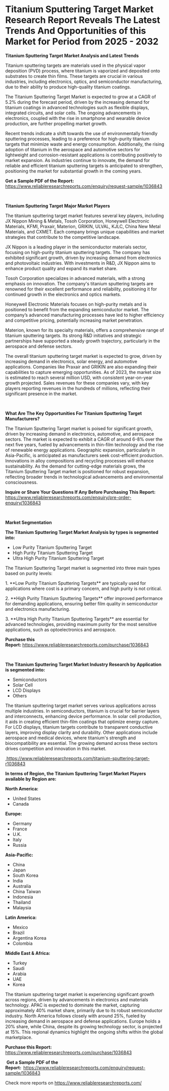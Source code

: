 <p><h1>Titanium Sputtering Target Market Research Report Reveals The Latest Trends And Opportunities of this Market for Period from 2025 - 2032</h1></p><p><strong>Titanium Sputtering Target Market Analysis and Latest Trends</strong></p>
<p><p>Titanium sputtering targets are materials used in the physical vapor deposition (PVD) process, where titanium is vaporized and deposited onto substrates to create thin films. These targets are crucial in various industries, including electronics, optics, and semiconductor manufacturing, due to their ability to produce high-quality titanium coatings.</p><p>The Titanium Sputtering Target Market is expected to grow at a CAGR of 5.2% during the forecast period, driven by the increasing demand for titanium coatings in advanced technologies such as flexible displays, integrated circuits, and solar cells. The ongoing advancements in electronics, coupled with the rise in smartphone and wearable device production, are further propelling market growth.</p><p>Recent trends indicate a shift towards the use of environmentally friendly sputtering processes, leading to a preference for high-purity titanium targets that minimize waste and energy consumption. Additionally, the rising adoption of titanium in the aerospace and automotive sectors for lightweight and corrosion-resistant applications is contributing positively to market expansion. As industries continue to innovate, the demand for reliable and efficient titanium sputtering targets is anticipated to strengthen, positioning the market for substantial growth in the coming years.</p></p>
<p><strong>Get a Sample PDF of the Report:&nbsp;</strong> <a href="https://www.reliableresearchreports.com/enquiry/request-sample/1036843?utm_campaign=2241&utm_medium=2&utm_source=Github&utm_content=ia&utm_term=28022025&utm_id=titanium-sputtering-target">https://www.reliableresearchreports.com/enquiry/request-sample/1036843</a></p>
<p>&nbsp;</p>
<p><strong>Titanium Sputtering Target Major Market Players</strong></p>
<p><p>The titanium sputtering target market features several key players, including JX Nippon Mining & Metals, Tosoh Corporation, Honeywell Electronic Materials, KFMI, Praxair, Materion, GRIKIN, ULVAL, KJLC, China New Metal Materials, and CXMET. Each company brings unique capabilities and market strategies that contribute to the competitive landscape.</p><p>JX Nippon is a leading player in the semiconductor materials sector, focusing on high-purity titanium sputtering targets. The company has exhibited significant growth, driven by increasing demand from electronics and photovoltaic industries. With investments in R&D, JX Nippon aims to enhance product quality and expand its market share.</p><p>Tosoh Corporation specializes in advanced materials, with a strong emphasis on innovation. The company's titanium sputtering targets are renowned for their excellent performance and reliability, positioning it for continued growth in the electronics and optics markets.</p><p>Honeywell Electronic Materials focuses on high-purity metals and is positioned to benefit from the expanding semiconductor market. The company’s advanced manufacturing processes have led to higher efficiency and competitive pricing, potentially increasing market penetration.</p><p>Materion, known for its specialty materials, offers a comprehensive range of titanium sputtering targets. Its strong R&D initiatives and strategic partnerships have supported a steady growth trajectory, particularly in the aerospace and defense sectors.</p><p>The overall titanium sputtering target market is expected to grow, driven by increasing demand in electronics, solar energy, and automotive applications. Companies like Praxair and GRIKIN are also expanding their capabilities to capture emerging opportunities. As of 2023, the market size is estimated to reach several million USD, with consistent year-on-year growth projected. Sales revenues for these companies vary, with key players reporting revenues in the hundreds of millions, reflecting their significant presence in the market.</p></p>
<p>&nbsp;</p>
<p><strong>What Are The Key Opportunities For Titanium Sputtering Target Manufacturers?</strong></p>
<p><p>The Titanium Sputtering Target market is poised for significant growth, driven by increasing demand in electronics, automotive, and aerospace sectors. The market is expected to exhibit a CAGR of around 6-8% over the next five years, fueled by advancements in thin-film technology and the rise of renewable energy applications. Geographic expansion, particularly in Asia-Pacific, is anticipated as manufacturers seek cost-efficient production. Innovations in alloy compositions and recycling processes will enhance sustainability. As the demand for cutting-edge materials grows, the Titanium Sputtering Target market is positioned for robust expansion, reflecting broader trends in technological advancements and environmental consciousness.</p></p>
<p><strong>Inquire or Share Your Questions If Any Before Purchasing This Report:</strong> <a href="https://www.reliableresearchreports.com/enquiry/pre-order-enquiry/1036843?utm_campaign=2241&utm_medium=2&utm_source=Github&utm_content=ia&utm_term=28022025&utm_id=titanium-sputtering-target">https://www.reliableresearchreports.com/enquiry/pre-order-enquiry/1036843</a></p>
<p>&nbsp;</p>
<p><strong>Market Segmentation</strong></p>
<p><strong>The Titanium Sputtering Target Market Analysis by types is segmented into:</strong></p>
<p><ul><li>Low Purity Titanium Sputtering Target</li><li>High Purity Titanium Sputtering Target</li><li>Ultra High Purity Titanium Sputtering Target</li></ul></p>
<p><p>The Titanium Sputtering Target market is segmented into three main types based on purity levels: </p><p>1. **Low Purity Titanium Sputtering Targets** are typically used for applications where cost is a primary concern, and high purity is not critical. </p><p>2. **High Purity Titanium Sputtering Targets** offer improved performance for demanding applications, ensuring better film quality in semiconductor and electronics manufacturing. </p><p>3. **Ultra High Purity Titanium Sputtering Targets** are essential for advanced technologies, providing maximum purity for the most sensitive applications, such as optoelectronics and aerospace.</p></p>
<p><strong>Purchase this Report:&nbsp;</strong><a href="https://www.reliableresearchreports.com/purchase/1036843?utm_campaign=2241&utm_medium=2&utm_source=Github&utm_content=ia&utm_term=28022025&utm_id=titanium-sputtering-target">https://www.reliableresearchreports.com/purchase/1036843</a></p>
<p>&nbsp;</p>
<p><strong>The Titanium Sputtering Target Market Industry Research by Application is segmented into:</strong></p>
<p><ul><li>Semiconductors</li><li>Solar Cell</li><li>LCD Displays</li><li>Others</li></ul></p>
<p><p>The titanium sputtering target market serves various applications across multiple industries. In semiconductors, titanium is crucial for barrier layers and interconnects, enhancing device performance. In solar cell production, it aids in creating efficient thin-film coatings that optimize energy capture. For LCD displays, titanium targets contribute to transparent conductive layers, improving display clarity and durability. Other applications include aerospace and medical devices, where titanium's strength and biocompatibility are essential. The growing demand across these sectors drives competition and innovation in this market.</p></p>
<p><a href="https://www.reliableresearchreports.com/titanium-sputtering-target-r1036843?utm_campaign=2241&utm_medium=2&utm_source=Github&utm_content=ia&utm_term=28022025&utm_id=titanium-sputtering-target">&nbsp;https://www.reliableresearchreports.com/titanium-sputtering-target-r1036843</a></p>
<p><strong>In terms of Region, the Titanium Sputtering Target Market Players available by Region are:</strong></p>
<p>
    <p> <strong> North America: </strong>
        <ul>
            <li>United States</li>
            <li>Canada</li>
        </ul>
        </p> 
    <p> <strong> Europe: </strong>
        <ul>
            <li>Germany</li>
            <li>France</li>
            <li>U.K.</li>
            <li>Italy</li>
            <li>Russia</li>
        </ul>
        </p> 
    <p> <strong> Asia-Pacific: </strong>
        <ul>
            <li>China</li>
            <li>Japan</li>
            <li>South Korea</li>
            <li>India</li>
            <li>Australia</li>
            <li>China Taiwan</li>
            <li>Indonesia</li>
            <li>Thailand</li>
            <li>Malaysia</li>
        </ul>
        </p> 
    <p> <strong> Latin America: </strong>
        <ul>
            <li>Mexico</li>
            <li>Brazil</li>
            <li>Argentina Korea</li>
            <li>Colombia</li>
        </ul>
        </p> 
    <p> <strong> Middle East & Africa: </strong>
        <ul>
            <li>Turkey</li>
            <li>Saudi</li>
            <li>Arabia</li>
            <li>UAE</li>
            <li>Korea</li>
        </ul>
    </p>
    </p>
<p><p>The titanium sputtering target market is experiencing significant growth across regions, driven by advancements in electronics and materials technology. APAC is expected to dominate the market, capturing approximately 40% market share, primarily due to its robust semiconductor industry. North America follows closely with around 25%, fueled by increasing demand in aerospace and defense applications. Europe holds a 20% share, while China, despite its growing technology sector, is projected at 15%. This regional dynamics highlight the ongoing shifts within the global marketplace.</p></p>
<p><strong>Purchase this Report: </strong><a href="https://www.reliableresearchreports.com/purchase/1036843?utm_campaign=2241&utm_medium=2&utm_source=Github&utm_content=ia&utm_term=28022025&utm_id=titanium-sputtering-target">https://www.reliableresearchreports.com/purchase/1036843</a></p>
<p>&nbsp;<strong>Get a Sample PDF of the Report:&nbsp;&nbsp;</strong><a href="https://www.reliableresearchreports.com/enquiry/request-sample/1036843?utm_campaign=2241&utm_medium=2&utm_source=Github&utm_content=ia&utm_term=28022025&utm_id=titanium-sputtering-target">https://www.reliableresearchreports.com/enquiry/request-sample/1036843</a></p>
<p><strong></strong></p>
<p>Check more reports on <a href="https://www.reliableresearchreports.com/?utm_campaign=2241&utm_medium=2&utm_source=Github&utm_content=ia&utm_term=28022025&utm_id=titanium-sputtering-target">https://www.reliableresearchreports.com/</a></p>